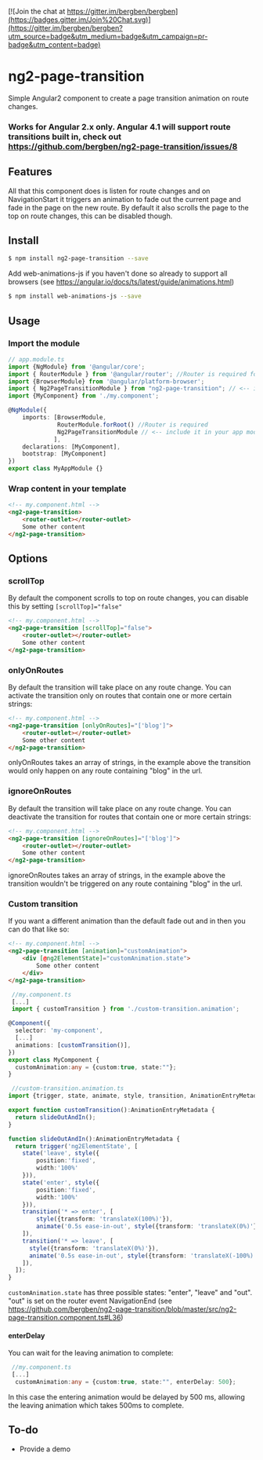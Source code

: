 [![Join the chat at https://gitter.im/bergben/bergben](https://badges.gitter.im/Join%20Chat.svg)](https://gitter.im/bergben/bergben?utm_source=badge&utm_medium=badge&utm_campaign=pr-badge&utm_content=badge)

# ng2-page-transition
Simple Angular2 component to create a page transition animation on route changes.

### Works for Angular 2.x only. Angular 4.1 will support route transitions built in, check out https://github.com/bergben/ng2-page-transition/issues/8 

## Features
All that this component does is listen for route changes and on NavigationStart it triggers an animation to fade out the current page and fade in the page on the new route. 
By default it also scrolls the page to the top on route changes, this can be disabled though.

## Install
```bash
$ npm install ng2-page-transition --save
```
Add web-animations-js if you haven't done so already to support all browsers (see https://angular.io/docs/ts/latest/guide/animations.html) 

```bash
$ npm install web-animations-js --save
```

## Usage
### Import the module
```TypeScript
// app.module.ts
import {NgModule} from '@angular/core';
import { RouterModule } from '@angular/router'; //Router is required for the component to work
import {BrowserModule} from '@angular/platform-browser';
import { Ng2PageTransitionModule } from "ng2-page-transition"; // <-- import the module
import {MyComponent} from './my.component';

@NgModule({
    imports: [BrowserModule,
              RouterModule.forRoot() //Router is required
              Ng2PageTransitionModule // <-- include it in your app module
             ],
    declarations: [MyComponent],  
    bootstrap: [MyComponent]
})
export class MyAppModule {}
```

### Wrap content in your template
```html
<!-- my.component.html -->
<ng2-page-transition>
    <router-outlet></router-outlet>
    Some other content
</ng2-page-transition>
```

## Options
### scrollTop
By default the component scrolls to top on route changes, you can disable this by setting `[scrollTop]="false"`
```html
<!-- my.component.html -->
<ng2-page-transition [scrollTop]="false">
    <router-outlet></router-outlet>
    Some other content
</ng2-page-transition>
```
### onlyOnRoutes
By default the transition will take place on any route change. You can activate the transition only on routes that contain one or more certain strings:  
```html
<!-- my.component.html -->
<ng2-page-transition [onlyOnRoutes]="['blog']">
    <router-outlet></router-outlet>
    Some other content
</ng2-page-transition>
```
onlyOnRoutes takes an array of strings, in the example above the transition would only happen on any route containing "blog" in the url.

### ignoreOnRoutes
By default the transition will take place on any route change. You can deactivate the transition for routes that contain one or more certain strings:  
```html
<!-- my.component.html -->
<ng2-page-transition [ignoreOnRoutes]="['blog']">
    <router-outlet></router-outlet>
    Some other content
</ng2-page-transition>
```
ignoreOnRoutes takes an array of strings, in the example above the transition wouldn't be triggered on any route containing "blog" in the url.

### Custom transition
If you want a different animation than the default fade out and in then you can do that like so:
```html
<!-- my.component.html -->
<ng2-page-transition [animation]="customAnimation">
    <div [@ng2ElementState]="customAnimation.state">
        Some other content
    </div>
</ng2-page-transition>
```
```TypeScript
 //my.component.ts
 [...]
 import { customTransition } from './custom-transition.animation';

@Component({
  selector: 'my-component', 
  [...]
  animations: [customTransition()],
})
export class MyComponent {
  customAnimation:any = {custom:true, state:""};
}
```

```TypeScript
 //custom-transition.animation.ts
import {trigger, state, animate, style, transition, AnimationEntryMetadata} from '@angular/core';

export function customTransition():AnimationEntryMetadata {
  return slideOutAndIn();
}

function slideOutAndIn():AnimationEntryMetadata {
  return trigger('ng2ElementState', [
    state('leave', style({
        position:'fixed', 
        width:'100%'
    })),
    state('enter', style({
        position:'fixed', 
        width:'100%'
    })),
    transition('* => enter', [
        style({transform: 'translateX(100%)'}),
        animate('0.5s ease-in-out', style({transform: 'translateX(0%)'}))
    ]),
    transition('* => leave', [
      style({transform: 'translateX(0%)'}),
      animate('0.5s ease-in-out', style({transform: 'translateX(-100%)'}))
    ]),
  ]);
}
```
`customAnimation.state` has three possible states: "enter", "leave" and "out". "out" is set on the router event NavigationEnd (see https://github.com/bergben/ng2-page-transition/blob/master/src/ng2-page-transition.component.ts#L36)

#### enterDelay
You can wait for the leaving animation to complete:
```TypeScript
 //my.component.ts
 [...]
  customAnimation:any = {custom:true, state:"", enterDelay: 500};
```
In this case the entering animation would be delayed by 500 ms, allowing the leaving animation which takes 500ms to complete.


## To-do
 - Provide a demo
